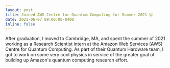 ```yaml
---
layout: post
title: Joined AWS Centre for Quantum Computing for Summer 2021 💻
date: 2021-06-07 09:00:00-0400
inline: false
---
```


After graduation, I moved to Cambridge, MA, and spent the summer of 2021 working as a Research Scientist intern at the Amazon Web Services (AWS) Centre for Quantum Computing. As part of their Quantum Hardware team, I got to work on some very cool physics in service of the greater goal of building up Amazon's quantum computing research effort.